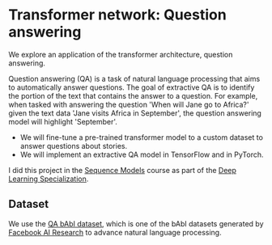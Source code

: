 # Transformer network: Question answering
We explore an application of the transformer architecture, question answering.

Question answering (QA) is a task of natural language processing that aims to automatically answer questions. The goal of extractive QA is to identify the portion of the text that contains the answer to a question. For example, when tasked with answering the question 'When will Jane go to Africa?' given the text data 'Jane visits Africa in September', the question answering model will highlight 'September'.

- We will fine-tune a pre-trained transformer model to a custom dataset to answer questions about stories.
- We will implement an extractive QA model in TensorFlow and in PyTorch.

I did this project in the [Sequence Models](https://www.coursera.org/learn/nlp-sequence-models) course as part of the [Deep Learning Specialization](https://www.coursera.org/specializations/deep-learning).

## Dataset
We use the [QA bAbI dataset](https://research.fb.com/downloads/babi/), which is one of the bAbI datasets generated by [Facebook AI Research](https://ai.facebook.com/) to advance natural language processing.
